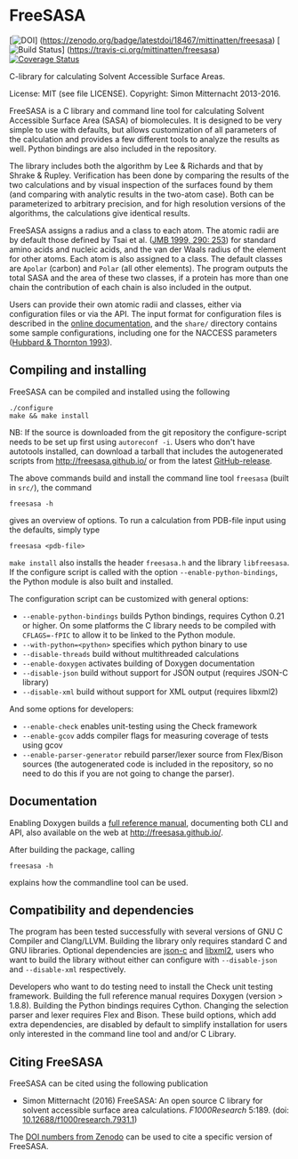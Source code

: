 FreeSASA
========

[![DOI](https://zenodo.org/badge/18467/mittinatten/freesasa.svg)]
(https://zenodo.org/badge/latestdoi/18467/mittinatten/freesasa)
[![Build Status](https://travis-ci.org/mittinatten/freesasa.svg?branch=master)]
(https://travis-ci.org/mittinatten/freesasa)
[![Coverage Status](https://coveralls.io/repos/github/mittinatten/freesasa/badge.svg?branch=master)](https://coveralls.io/github/mittinatten/freesasa?branch=master)

C-library for calculating Solvent Accessible Surface Areas.

License: MIT (see file LICENSE). Copyright: Simon Mitternacht 2013-2016.

FreeSASA is a C library and command line tool for calculating Solvent
Accessible Surface Area (SASA) of biomolecules. It is designed to be
very simple to use with defaults, but allows customization of all
parameters of the calculation and provides a few different tools to
analyze the results as well. Python bindings are also included in the
repository.

The library includes both the algorithm by Lee & Richards and that by
Shrake & Rupley. Verification has been done by comparing the results
of the two calculations and by visual inspection of the surfaces found
by them (and comparing with analytic results in the two-atom
case). Both can be parameterized to arbitrary precision, and for high
resolution versions of the algorithms, the calculations give identical
results.

FreeSASA assigns a radius and a class to each atom. The atomic radii
are by default those defined by Tsai et al. ([JMB 1999, 290:
253](http://www.ncbi.nlm.nih.gov/pubmed/10388571)) for standard amino
acids and nucleic acids, and the van der Waals radius of the element
for other atoms. Each atom is also assigned to a class. The default
classes are `Apolar` (carbon) and `Polar` (all other elements). The
program outputs the total SASA and the area of these two classes, if a
protein has more than one chain the contribution of each chain is also
included in the output.

Users can provide their own atomic radii and classes, either via
configuration files or via the API. The input format for configuration
files is described in the [online
documentation](http://freesasa.github.io/doxygen/Config-file.html),
and the `share/` directory contains some sample configurations,
including one for the NACCESS parameters ([Hubbard & Thornton
1993](http://www.bioinf.manchester.ac.uk/naccess/)).

Compiling and installing
------------------------

FreeSASA can be compiled and installed using the following

    ./configure
    make && make install

NB: If the source is downloaded from the git repository the
configure-script needs to be set up first using `autoreconf -i`. Users
who don't have autotools installed, can download a tarball that
includes the autogenerated scripts from http://freesasa.github.io/ or
from the latest
[GitHub-release](https://github.com/mittinatten/freesasa/releases).

The above commands build and install the command line tool `freesasa`
(built in `src/`), the command

    freesasa -h

gives an overview of options. To run a calculation from PDB-file input
using the defaults, simply type

    freesasa <pdb-file>

`make install` also installs the header `freesasa.h` and the library
`libfreesasa`. If the configure script is called with the option
`--enable-python-bindings`, the Python module is also built and 
installed.

The configuration script can be customized with general options:
* `--enable-python-bindings` builds Python bindings, requires Cython
    0.21 or higher. On some platforms the C library needs to be
    compiled with `CFLAGS=-fPIC` to allow it to be linked to the
    Python module.
* `--with-python=<python>` specifies which python binary to use
* `--disable-threads` build without multithreaded calculations
* `--enable-doxygen` activates building of Doxygen documentation
* `--disable-json` build without support for JSON output (requires
  JSON-C library)
* `--disable-xml` build without support for XML output (requires
  libxml2)

And some options for developers:
* `--enable-check` enables unit-testing using the Check framework
* `--enable-gcov` adds compiler flags for measuring coverage of tests
    using gcov
* `--enable-parser-generator` rebuild parser/lexer source from
    Flex/Bison sources (the autogenerated code is included in the
    repository, so no need to do this if you are not going to change
    the parser).

Documentation
-------------

Enabling Doxygen builds a [full reference
manual](http://freesasa.github.io/doxygen/), documenting both CLI and
API, also available on the web at http://freesasa.github.io/.

After building the package, calling
 
    freesasa -h
    
explains how the commandline tool can be used.

Compatibility and dependencies
------------------------------

The program has been tested successfully with several versions of GNU
C Compiler and Clang/LLVM. Building the library only requires standard
C and GNU libraries. Optional dependencies are
[json-c](https://github.com/json-c/json-c) and
[libxml2](http://xmlsoft.org/), users who want to build the library
without either can configure with `--disable-json` and `--disable-xml`
respectively.

Developers who want to do testing need to install the Check unit
testing framework. Building the full reference manual requires Doxygen
(version > 1.8.8). Building the Python bindings requires
Cython. Changing the selection parser and lexer requires Flex and
Bison. These build options, which add extra dependencies, are disabled
by default to simplify installation for users only interested in the
command line tool and and/or C Library.

Citing FreeSASA
---------------

FreeSASA can be cited using the following publication

* Simon Mitternacht (2016) FreeSASA: An open source C library for
  solvent accessible surface area calculations. _F1000Research_
  5:189. (doi:
  [10.12688/f1000research.7931.1](http://dx.doi.org/10.12688/f1000research.7931.1))

The [DOI numbers from Zenodo](https://zenodo.org/badge/latestdoi/18467/mittinatten/freesasa)
can be used to cite a specific version of FreeSASA.

